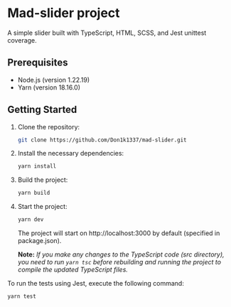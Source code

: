 # Mad-slider project

A simple slider built with TypeScript, HTML, SCSS, and Jest unittest coverage.

## Prerequisites

- Node.js (version 1.22.19)
- Yarn (version 18.16.0)

## Getting Started

1. Clone the repository:

   ```bash
   git clone https://github.com/Don1k1337/mad-slider.git
   ```
   
2. Install the necessary dependencies:
    ```bash
    yarn install
    ```
   
3. Build the project:
    ```bash
    yarn build
    ```

4. Start the project:
    ```bash
    yarn dev
    ```
   The project will start on http://localhost:3000 by default (specified in package.json).
   
   **Note:** _If you make any changes to the TypeScript code (src directory), you need to run ```yarn tsc``` before rebuilding and running the project to compile the updated TypeScript files._

To run the tests using Jest, execute the following command:
   ```bash
   yarn test
   ```